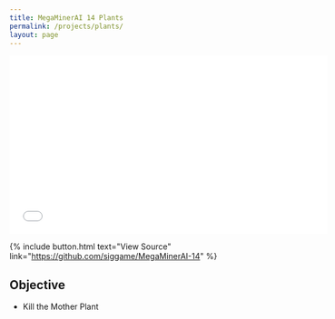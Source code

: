```yaml
---
title: MegaMinerAI 14 Plants
permalink: /projects/plants/
layout: page
---
```


<iframe width="560" height="315" src="//www.youtube.com/embed/uhHRXBvu_KQ" frameborder="0" allowfullscreen></iframe>

{% include button.html text="View Source" link="https://github.com/siggame/MegaMinerAI-14" %}

## Objective

* Kill the Mother Plant


